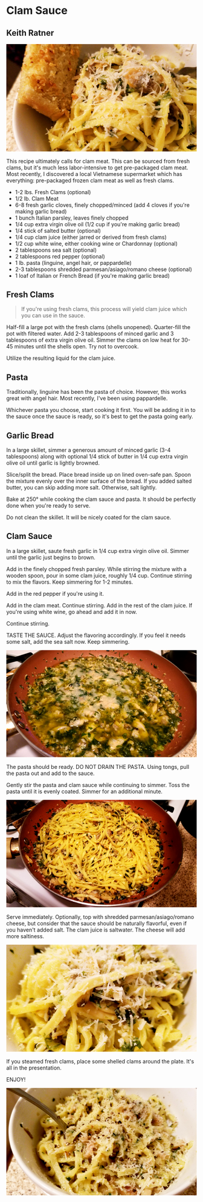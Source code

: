 # Clam Sauce

## Keith Ratner

![Linguine and Clam Sauce](images/keith-ratner-clam-sauce-05.png "Linguine and Clam Sauce")

This recipe ultimately calls for clam meat. This can be sourced from fresh clams, but it's much less labor-intensive to get pre-packaged clam meat. Most recently, I discovered a local Vietnamese supermarket which has everything: pre-packaged frozen clam meat as well as fresh clams.

- 1-2 lbs. Fresh Clams (optional)
- 1/2 lb. Clam Meat
- 6-8 fresh garlic cloves, finely chopped/minced (add 4 cloves if you're making garlic bread)
- 1 bunch Italian parsley, leaves finely chopped
- 1/4 cup extra virgin olive oil (1/2 cup if you're making garlic bread)
- 1/4 stick of salted butter (optional)
- 1/4 cup clam juice (either jarred or derived from fresh clams)
- 1/2 cup white wine, either cooking wine or Chardonnay (optional)
- 2 tablespoons sea salt (optional)
- 2 tablespoons red pepper (optional)
- 1 lb. pasta (linguine, angel hair, or pappardelle)
- 2-3 tablespoons shredded parmesan/asiago/romano cheese (optional)
- 1 loaf of Italian or French Bread (if you're making garlic bread)

## Fresh Clams

> If you're using fresh clams, this process will yield clam juice which you can use in the sauce.

Half-fill a large pot with the fresh clams (shells unopened). Quarter-fill the pot with filtered water. Add 2-3 tablespoons of minced garlic and 3 tablespoons of extra virgin olive oil. Simmer the clams on low heat for 30-45 minutes until the shells open. Try not to overcook.

Utilize the resulting liquid for the clam juice.

## Pasta

Traditionally, linguine has been the pasta of choice. However, this works great with angel hair. Most recently, I've been using pappardelle.

Whichever pasta you choose, start cooking it first. You will be adding it in to the sauce once the sauce is ready, so it's best to get the pasta going early.

## Garlic Bread

In a large skillet, simmer a generous amount of minced garlic (3-4 tablespoons) along with optional 1/4 stick of butter in 1/4 cup extra virgin olive oil until garlic is lightly browned.

Slice/split the bread. Place bread inside up on lined oven-safe pan. Spoon the mixture evenly over the inner surface of the bread. If you added salted butter, you can skip adding more salt. Otherwise, salt lightly.

Bake at 250° while cooking the clam sauce and pasta. It should be perfectly done when you're ready to serve.

Do not clean the skillet. It will be nicely coated for the clam sauce.

## Clam Sauce

In a large skillet, saute fresh garlic in 1/4 cup extra virgin olive oil. Simmer until the garlic just begins to brown.

Add in the finely chopped fresh parsley. While stirring the mixture with a wooden spoon, pour in some clam juice, roughly 1/4 cup. Continue stirring to mix the flavors. Keep simmering for 1-2 minutes.

Add in the red pepper if you're using it.

Add in the clam meat. Continue stirring. Add in the rest of the clam juice. If you're using white wine, go ahead and add it in now.

Continue stirring.

TASTE THE SAUCE. Adjust the flavoring accordingly. If you feel it needs some salt, add the sea salt now. Keep simmering.

![Clam Sauce](images/keith-ratner-clam-sauce-01.png "Clam Sauce")

The pasta should be ready. DO NOT DRAIN THE PASTA. Using tongs, pull the pasta out and add to the sauce.

Gently stir the pasta and clam sauce while continuing to simmer. Toss the pasta until it is evenly coated. Simmer for an additional minute.

![Clam Sauce with Pasta](images/keith-ratner-clam-sauce-02.png "Clam Sauce with Pasta")

Serve immediately. Optionally, top with shredded parmesan/asiago/romano cheese, but consider that the sauce should be naturally flavorful, even if you haven't added salt. The clam juice is saltwater. The cheese will add more saltiness.

![Clam Sauce with Pasta Serving](images/keith-ratner-clam-sauce-03.png "Clam Sauce with Pasta Serving")

If you steamed fresh clams, place some shelled clams around the plate. It's all in the presentation.

ENJOY!

![Clam Sauce with Pasta Serving](images/keith-ratner-clam-sauce-04.png "Clam Sauce with Pasta Serving")

